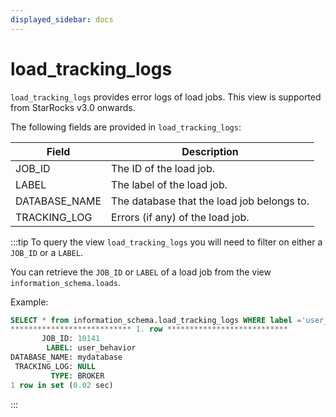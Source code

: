 ```yaml
---
displayed_sidebar: docs
---
```


# load_tracking_logs

`load_tracking_logs` provides error logs of load jobs. This view is supported from StarRocks v3.0 onwards.

The following fields are provided in `load_tracking_logs`:

| **Field**     | **Description**                            |
| ------------- | ------------------------------------------ |
| JOB_ID        | The ID of the load job.                    |
| LABEL         | The label of the load job.                 |
| DATABASE_NAME | The database that the load job belongs to. |
| TRACKING_LOG  | Errors (if any) of the load job.           |

:::tip
To query the view `load_tracking_logs` you will need to filter on either a `JOB_ID` or a `LABEL`.

You can retrieve the `JOB_ID` or `LABEL` of a load job from the view `information_schema.loads`.

Example:

```sql
SELECT * from information_schema.load_tracking_logs WHERE label ='user_behavior'\G
*************************** 1. row ***************************
       JOB_ID: 10141
        LABEL: user_behavior
DATABASE_NAME: mydatabase
 TRACKING_LOG: NULL
         TYPE: BROKER
1 row in set (0.02 sec)
```
:::
